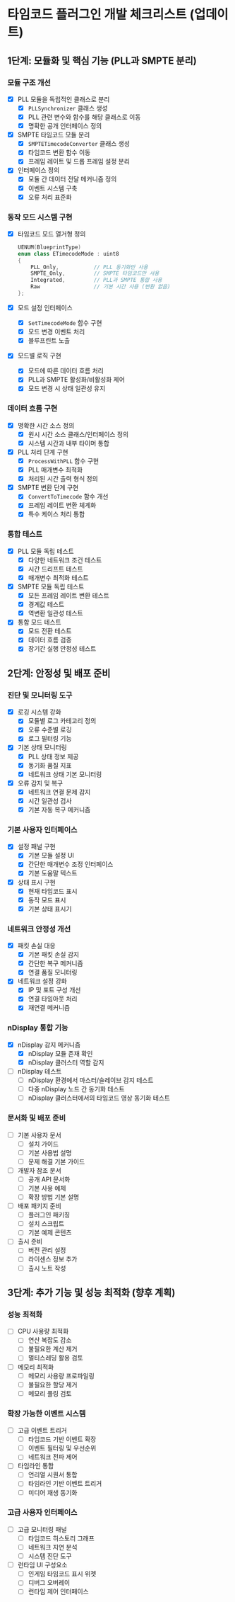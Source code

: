 # 타임코드 플러그인 개발 체크리스트 (업데이트)

## 1단계: 모듈화 및 핵심 기능 (PLL과 SMPTE 분리)

### 모듈 구조 개선
- [x] PLL 모듈을 독립적인 클래스로 분리
  - [x] `PLLSynchronizer` 클래스 생성
  - [x] PLL 관련 변수와 함수를 해당 클래스로 이동
  - [x] 명확한 공개 인터페이스 정의

- [x] SMPTE 타임코드 모듈 분리
  - [x] `SMPTETimecodeConverter` 클래스 생성
  - [x] 타임코드 변환 함수 이동
  - [x] 프레임 레이트 및 드롭 프레임 설정 분리

- [x] 인터페이스 정의
  - [x] 모듈 간 데이터 전달 메커니즘 정의
  - [x] 이벤트 시스템 구축
  - [x] 오류 처리 표준화

### 동작 모드 시스템 구현
- [x] 타임코드 모드 열거형 정의
  ```cpp
  UENUM(BlueprintType)
  enum class ETimecodeMode : uint8
  {
      PLL_Only,           // PLL 동기화만 사용
      SMPTE_Only,         // SMPTE 타임코드만 사용
      Integrated,         // PLL과 SMPTE 통합 사용
      Raw                 // 기본 시간 사용 (변환 없음)
  };
  ```

- [x] 모드 설정 인터페이스
  - [x] `SetTimecodeMode` 함수 구현
  - [x] 모드 변경 이벤트 처리
  - [x] 블루프린트 노출

- [x] 모드별 로직 구현
  - [x] 모드에 따른 데이터 흐름 처리
  - [x] PLL과 SMPTE 활성화/비활성화 제어
  - [x] 모드 변경 시 상태 일관성 유지

### 데이터 흐름 구현
- [x] 명확한 시간 소스 정의
  - [x] 원시 시간 소스 클래스/인터페이스 정의
  - [x] 시스템 시간과 내부 타이머 통합

- [x] PLL 처리 단계 구현
  - [x] `ProcessWithPLL` 함수 구현
  - [x] PLL 매개변수 최적화
  - [x] 처리된 시간 출력 형식 정의

- [x] SMPTE 변환 단계 구현
  - [x] `ConvertToTimecode` 함수 개선
  - [x] 프레임 레이트 변환 체계화
  - [x] 특수 케이스 처리 통합

### 통합 테스트
- [x] PLL 모듈 독립 테스트
  - [x] 다양한 네트워크 조건 테스트
  - [x] 시간 드리프트 테스트
  - [x] 매개변수 최적화 테스트

- [x] SMPTE 모듈 독립 테스트
  - [x] 모든 프레임 레이트 변환 테스트
  - [x] 경계값 테스트
  - [x] 역변환 일관성 테스트

- [x] 통합 모드 테스트
  - [x] 모드 전환 테스트
  - [x] 데이터 흐름 검증
  - [x] 장기간 실행 안정성 테스트

## 2단계: 안정성 및 배포 준비

### 진단 및 모니터링 도구
- [x] 로깅 시스템 강화
  - [x] 모듈별 로그 카테고리 정의
  - [x] 오류 수준별 로깅
  - [x] 로그 필터링 기능

- [x] 기본 상태 모니터링
  - [x] PLL 상태 정보 제공
  - [x] 동기화 품질 지표
  - [x] 네트워크 상태 기본 모니터링

- [x] 오류 감지 및 복구
  - [x] 네트워크 연결 문제 감지
  - [x] 시간 일관성 검사
  - [x] 기본 자동 복구 메커니즘

### 기본 사용자 인터페이스
- [x] 설정 패널 구현
  - [x] 기본 모듈 설정 UI
  - [x] 간단한 매개변수 조정 인터페이스
  - [x] 기본 도움말 텍스트

- [x] 상태 표시 구현
  - [x] 현재 타임코드 표시
  - [x] 동작 모드 표시
  - [x] 기본 상태 표시기

### 네트워크 안정성 개선
- [x] 패킷 손실 대응
  - [x] 기본 패킷 손실 감지
  - [x] 간단한 복구 메커니즘
  - [x] 연결 품질 모니터링

- [x] 네트워크 설정 강화
  - [x] IP 및 포트 구성 개선
  - [x] 연결 타임아웃 처리
  - [x] 재연결 메커니즘

### nDisplay 통합 기능
- [x] nDisplay 감지 메커니즘
  - [x] nDisplay 모듈 존재 확인
  - [x] nDisplay 클러스터 역할 감지

- [ ] nDisplay 테스트
  - [ ] nDisplay 환경에서 마스터/슬레이브 감지 테스트
  - [ ] 다중 nDisplay 노드 간 동기화 테스트
  - [ ] nDisplay 클러스터에서의 타임코드 영상 동기화 테스트

### 문서화 및 배포 준비
- [ ] 기본 사용자 문서
  - [ ] 설치 가이드
  - [ ] 기본 사용법 설명
  - [ ] 문제 해결 기본 가이드

- [ ] 개발자 참조 문서
  - [ ] 공개 API 문서화
  - [ ] 기본 사용 예제
  - [ ] 확장 방법 기본 설명

- [ ] 배포 패키지 준비
  - [ ] 플러그인 패키징
  - [ ] 설치 스크립트
  - [ ] 기본 예제 콘텐츠

- [ ] 출시 준비
  - [ ] 버전 관리 설정
  - [ ] 라이센스 정보 추가
  - [ ] 출시 노트 작성

## 3단계: 추가 기능 및 성능 최적화 (향후 계획)

### 성능 최적화
- [ ] CPU 사용량 최적화
  - [ ] 연산 복잡도 감소
  - [ ] 불필요한 계산 제거
  - [ ] 멀티스레딩 활용 검토

- [ ] 메모리 최적화
  - [ ] 메모리 사용량 프로파일링
  - [ ] 불필요한 할당 제거
  - [ ] 메모리 풀링 검토

### 확장 가능한 이벤트 시스템
- [ ] 고급 이벤트 트리거
  - [ ] 타임코드 기반 이벤트 확장
  - [ ] 이벤트 필터링 및 우선순위
  - [ ] 네트워크 전파 제어

- [ ] 타임라인 통합
  - [ ] 언리얼 시퀀서 통합
  - [ ] 타임라인 기반 이벤트 트리거
  - [ ] 미디어 재생 동기화

### 고급 사용자 인터페이스
- [ ] 고급 모니터링 패널
  - [ ] 타임코드 히스토리 그래프
  - [ ] 네트워크 지연 분석
  - [ ] 시스템 진단 도구

- [ ] 런타임 UI 구성요소
  - [ ] 인게임 타임코드 표시 위젯
  - [ ] 디버그 오버레이
  - [ ] 런타임 제어 인터페이스
